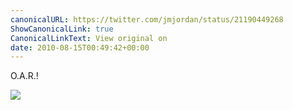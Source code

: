 ```yaml
---
canonicalURL: https://twitter.com/jmjordan/status/21190449268
ShowCanonicalLink: true
CanonicalLinkText: View original on
date: 2010-08-15T00:49:42+00:00
---
```

O.A.R.!

![](/images/21190449268-145831213.jpg)